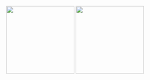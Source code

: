 <p align="center">
  <img height="180em" src="https://github-readme-stats-eight-theta.vercel.app/api?username=HSC-ICT&show_icons=true&theme=algolia&include_all_commits=true&count_private=true"/>
  <img height="180em" src="https://github-readme-stats-eight-theta.vercel.app/api/top-langs/?username=HSC-ICT&layout=compact&langs_count=8&theme=algolia"/>
</p>
